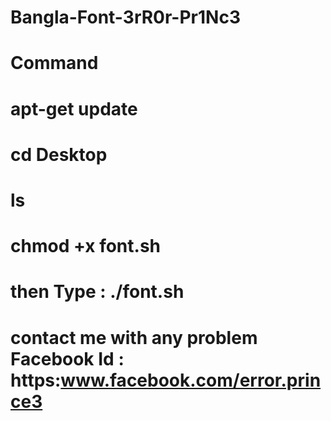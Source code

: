 # Bangla-Font-3rR0r-Pr1Nc3
# Command
# apt-get update
# cd Desktop
# ls
# chmod +x font.sh
# then Type : ./font.sh
# contact me with any problem Facebook Id : https:www.facebook.com/error.prince3
